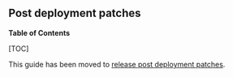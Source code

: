 ## Post deployment patches

**Table of Contents**

[TOC]

This guide has been moved to [release post deployment patches](https://gitlab.com/gitlab-org/release/docs/blob/master/general/deploy/post-deployment-patches.md).
